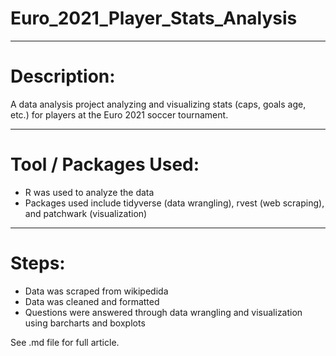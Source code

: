 # Euro_2021_Player_Stats_Analysis

---

# Description:
 A data analysis project analyzing and visualizing stats (caps, goals age, etc.) for players at the Euro 2021 soccer tournament. 
 
 ---
 
 # Tool / Packages Used:
 - R was used to analyze the data
 - Packages used include tidyverse (data wrangling), rvest (web scraping), and patchwark (visualization)
 
 ---
 
 # Steps:
 - Data was scraped from wikipedida
 - Data was cleaned and formatted 
 - Questions were answered through data wrangling and visualization using barcharts and boxplots
 
 See .md file for full article. 
 
 

